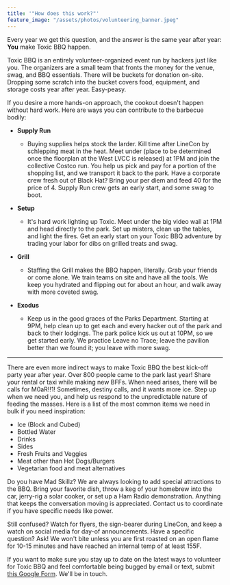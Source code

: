 ```yaml
---
title: '"How does this work?"'
feature_image: "/assets/photos/volunteering_banner.jpeg"
---
```


Every year we get this question, and the answer is the same year after year: **You** make Toxic BBQ happen.

Toxic BBQ is an entirely volunteer-organized event run by hackers just like you. The organizers are a small team that fronts the money for the venue, swag, and BBQ essentials. There will be buckets for donation on-site. Dropping some scratch into the bucket covers food, equipment, and storage costs year after year. Easy-peasy.

If you desire a more hands-on approach, the cookout doesn't happen without hard work.  Here are ways you can contribute to the barbecue bodily:

- **Supply Run**
    - Buying supplies helps stock the larder. Kill time after LineCon by schlepping meat in the heat. Meet under (place to be determined once the floorplan at the West LVCC is released) at 1PM and join the collective Costco run.  You help us pick and pay for a portion of the shopping list, and we transport it back to the park. Have a corporate crew fresh out of Black Hat?  Bring your per diem and feed 40 for the price of 4. Supply Run crew gets an early start, and some swag to boot.

- **Setup**
    - It's hard work lighting up Toxic. Meet under the big video wall at 1PM and head directly to the park. Set up misters, clean up the tables, and light the fires. Get an early start on your Toxic BBQ adventure by trading your labor for dibs on grilled treats and swag.

- **Grill**
    - Staffing the Grill makes the BBQ happen, literally. Grab your friends or come alone. We train teams on site and have all the tools. We keep you hydrated and flipping out for about an hour, and walk away with more coveted swag.

- **Exodus**
    - Keep us in the good graces of the Parks Department. Starting at 9PM, help clean up to get each and every hacker out of the park and back to their lodgings. The park police kick us out at 10PM, so we get started early. We practice Leave no Trace; leave the pavilion better than we found it; you leave with more swag.

---
There are even more indirect ways to make Toxic BBQ the best kick-off party year after year. Over 800 people came to the park last year! Share your rental or taxi while making new BFFs. When need arises, there will be calls for M0aR!!1! Sometimes, destiny calls, and it wants more ice. Step up when we need you, and help us respond to the unpredictable nature of feeding the masses. Here is a list of the most common items we need in bulk if you need inspiration:

- Ice (Block and Cubed)
- Bottled Water
- Drinks
- Sides
- Fresh Fruits and Veggies
- Meat other than Hot Dogs/Burgers
- Vegetarian food and meat alternatives

Do you have Mad Skillz? We are always looking to add special attractions to the BBQ. Bring your favorite dish, throw a keg of your homebrew into the car, jerry-rig a solar cooker, or set up a Ham Radio demonstration. Anything that keeps the conversation moving is appreciated. Contact us to coordinate if you have specific needs like power.

Still confused? Watch for flyers, the sign-bearer during LineCon, and keep a watch on social media for day-of announcements. Have a specific question? Ask! We won't bite unless you are first roasted on an open flame for 10-15 minutes and have reached an internal temp of at least 155F.

If you want to make sure you stay up to date on the latest ways to volunteer for Toxic BBQ and feel comfortable being bugged by email or text, submit [this Google Form](https://forms.gle/H4QMN56wChZwmQNQA). We'll be in touch.